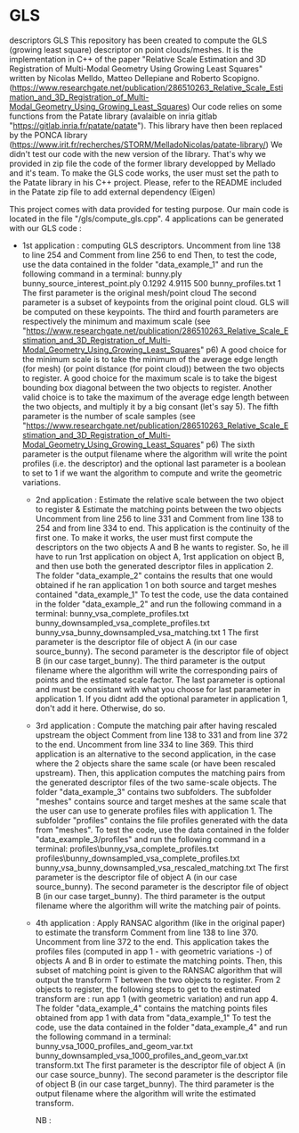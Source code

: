 # GLS
descriptors GLS
This repository has been created to compute the GLS (growing least square) descriptor on point clouds/meshes. 
It is the implementation in C++ of the paper "Relative Scale Estimation and 3D Registration of Multi-Modal Geometry Using Growing Least Squares" written by Nicolas Melldo, Matteo Dellepiane and Roberto Scopigno. (https://www.researchgate.net/publication/286510263_Relative_Scale_Estimation_and_3D_Registration_of_Multi-Modal_Geometry_Using_Growing_Least_Squares)
Our code relies on some functions from the Patate library (avalaible on inria gitlab "https://gitlab.inria.fr/patate/patate"). 
This library have then been replaced by the PONCA library (https://www.irit.fr/recherches/STORM/MelladoNicolas/patate-library/)
We didn't test our code with the new version of the library. That's why we provided in zip file the code of the former library developped by Mellado and it's team. 
To make the GLS code works, the user must set the path to the Patate library in his C++ project. Please, refer to the README included in the Patate zip file to add external dependency (Eigen)

This project comes with data provided for testing purpose. 
Our main code is located in the file "/gls/compute_gls.cpp".
4 applications can be generated with our GLS code : 
   - 1st application : computing GLS descriptors. 
     Uncomment from line 138 to line 254 and Comment from line 256 to end
     Then, to test the code, use the data contained in the folder "data_example_1" and run the following command in a terminal: 
     bunny.ply  bunny_source_interest_point.ply  0.1292 4.9115 500 bunny_profiles.txt 1 
     The first parameter is the original mesh/point cloud
     The second parameter is a subset of keypoints from the original point cloud. GLS will be computed on these keypoints. 
     The third and fourth parameters are respectively the minimum and maximum scale (see "https://www.researchgate.net/publication/286510263_Relative_Scale_Estimation_and_3D_Registration_of_Multi-Modal_Geometry_Using_Growing_Least_Squares" p6)
     A good choice for the minimum scale is to take the minimum of the average edge length (for mesh) (or point distance (for point cloud)) between the two objects to register. 
     A good choice for the maximum scale is to take the bigest bounding box diagonal between the two objects to register. Another valid choice is to take the maximum of the average edge length between the two objects, and multiply it by a big consant (let's say 5). 
     The fifth parameter is the number of scale samples (see "https://www.researchgate.net/publication/286510263_Relative_Scale_Estimation_and_3D_Registration_of_Multi-Modal_Geometry_Using_Growing_Least_Squares" p6)
     The sixth parameter is the output filename where the algorithm will write the point profiles (i.e. the descriptor)
     and the optional last parameter is a boolean to set to 1 if we want the algorithm to compute and write the geometric variations. 
     
     - 2nd application : Estimate the relative scale between the two object to register & Estimate the matching points between the two objects
      Uncomment from line 256 to line 331 and Comment from line 138 to 254 and from line 334 to end. 
      This application is the continuity of the first one. To make it works, the user must first compute the descriptors on the two objects A and B he wants to register. 
      So, he ill have to run 1rst application on object A, 1rst application on object B, and then use both the generated descriptor files in application 2. 
      The folder "data_example_2" contains the results that one would obtained if he ran application 1 on both source and target meshes contained "data_example_1"
      To test the code, use the data contained in the folder "data_example_2" and run the following command in a terminal: 
      bunny_vsa_complete_profiles.txt  bunny_downsampled_vsa_complete_profiles.txt  bunny_vsa_bunny_downsampled_vsa_matching.txt 1
      The first parameter is the descriptor file of object A (in our case source_bunny). 
      The second parameter is the descriptor file of object B (in our case target_bunny).
      The third parameter is the output filename where the algorithm will write the corresponding pairs of points and the estimated scale factor. 
      The last parameter is optional and must be consistant with what you choose for last parameter in application 1. If you didnt add the optional parameter in application 1, don't add it here. Otherwise, do so. 
      
      - 3rd application : Compute the matching pair after having rescaled upstream the object
        Comment from line 138 to 331 and from line 372 to the end. Uncomment from line 334 to line 369. 
        This third application is an alternative to the second application, in the case where the 2 objects share the same scale (or have been rescaled upstream). 
        Then, this application computes the matching pairs from the generated descriptor files of the two same-scale objects. The folder "data_example_3" contains two subfolders. The subfolder "meshes" contains source and target meshes at the same scale that the user can use to generate profiles files with application 1. The subfolder "profiles" contains the file profiles generated with the data from "meshes". 
        To test the code, use the data contained in the folder "data_example_3/profiles" and run the following command in a terminal:
        profiles\bunny_vsa_complete_profiles.txt  profiles\bunny_downsampled_vsa_complete_profiles.txt bunny_vsa_bunny_downsampled_vsa_rescaled_matching.txt
        The first parameter is the descriptor file of object A (in our case source_bunny).
        The second parameter is the descriptor file of object B (in our case target_bunny).
        The third parameter is the output filename where the algorithm will write the matching pair of points. 
        
      - 4th application : Apply RANSAC algorithm (like in the original paper) to estimate the transform
        Comment from line 138 to line 370. Uncomment from line 372 to the end. 
        This application takes the profiles files (computed in app 1 - with geometric variations -) of objects A and B  in order to estimate the matching points. Then, this subset of matching point is given to the RANSAC algorithm that will output the transform T between the two objects to register. 
        From 2 objects to register, the following steps to get to the estimated transform are : run app 1 (with geometric variation) and run app 4. 
        The folder "data_example_4" contains the matching points files obtained from app 1 with data from "data_example_1"
        To test the code, use the data contained in the folder "data_example_4" and run the following command in a terminal:
        bunny_vsa_1000_profiles_and_geom_var.txt  bunny_downsampled_vsa_1000_profiles_and_geom_var.txt transform.txt
        The first parameter is the descriptor file of object A (in our case source_bunny).
        The second parameter is the descriptor file of object B (in our case target_bunny).
        The third parameter is the output filename where the algorithm will write the estimated transform. 
        
        NB : 
      
      
     
     

